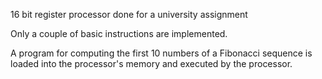 16 bit register processor done for a university assignment

Only a couple of basic instructions are implemented.

A program for computing the first 10 numbers of a Fibonacci sequence is loaded into the processor's memory and executed by the processor.
